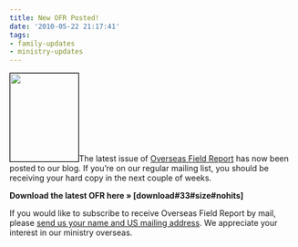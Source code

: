 ```yaml
---
title: New OFR Posted!
date: '2010-05-22 21:17:41'
tags:
- family-updates
- ministry-updates
---
```


<a href="http://www.ofreport.com/download-ofr/"><img class="size-full wp-image-1009 alignleft" style="border: 1px solid black;" title="OFR-cover" src="https://s3.amazonaws.com/content.ofreport.com/2008/11/OFR-cover.gif" alt="" width="120" height="155" /></a>The latest issue of <a href="../download-ofr/">Overseas Field Report</a> has now been posted to our blog. If you’re on our regular mailing list, you should be receiving your hard copy in the next couple of weeks.

<strong>Download the latest OFR here » [download#33#size#nohits]</strong>

If you would like to subscribe to receive Overseas Field Report by mail, please <a href="http://www.ofreport.com/contact-us/">send us your name and US mailing address</a>. We appreciate your interest in our ministry overseas.
